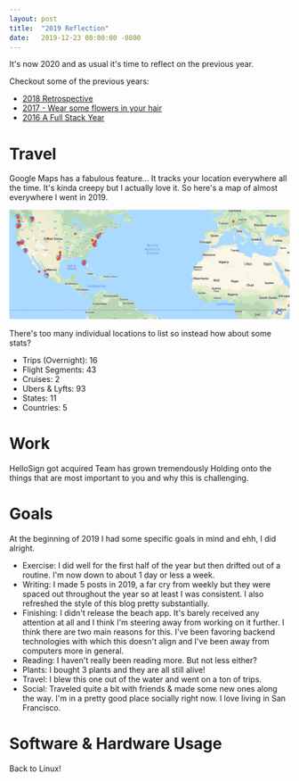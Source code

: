 ```yaml
---
layout: post
title:  "2019 Reflection"
date:   2019-12-23 00:00:00 -0800
---
```


It's now 2020 and as usual it's time to reflect on the previous year.

Checkout some of the previous years: 
* [2018 Retrospective](2018-retrospective)
* [2017 - Wear some flowers in your hair](2017-wear-flowers-in-your-hair)
* [2016 A Full Stack Year](2016-a-full-stack-year)

# Travel

Google Maps has a fabulous feature... It tracks your location everywhere all the time. It's kinda creepy but I actually love it. So here's a map of almost everywhere I went in 2019.

![Map of 2019](./assets/2019-reflection/map.png)

There's too many individual locations to list so instead how about some stats?
* Trips (Overnight): 16
* Flight Segments: 43
* Cruises: 2
* Ubers & Lyfts: 93
* States: 11
* Countries: 5

# Work

HelloSign got acquired
Team has grown tremendously
Holding onto the things that are most important to you and why this is challenging.

# Goals

At the beginning of 2019 I had some specific goals in mind and ehh, I did alright.
* Exercise: I did well for the first half of the year but then drifted out of a routine. I'm now down to about 1 day or less a week. 
* Writing: I made 5 posts in 2019, a far cry from weekly but they were spaced out throughout the year so at least I was consistent. I also refreshed the style of this blog pretty substantially.
* Finishing: I didn't release the beach app. It's barely received any attention at all and I think I'm steering away from working on it further. I think there are two main reasons for this. I've been favoring backend technologies with which this doesn't align and I've been away from computers more in general.
* Reading: I haven't really been reading more. But not less either?
* Plants: I bought 3 plants and they are all still alive!
* Travel: I blew this one out of the water and went on a ton of trips.
* Social: Traveled quite a bit with friends & made some new ones along the way. I'm in a pretty good place socially right now. I love living in San Francisco.

# Software & Hardware Usage

Back to Linux!